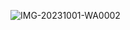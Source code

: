 ![IMG-20231001-WA0002](https://github.com/Solusionline/Solusionline/assets/146464010/5db508a0-e08d-457a-9347-70b58ad62653)
